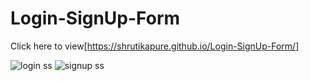 # Login-SignUp-Form
Click here to view[https://shrutikapure.github.io/Login-SignUp-Form/]

![login ss](https://user-images.githubusercontent.com/90132201/187879392-4b91c051-39a8-4d9f-a09c-eff227b17ddc.jpg)
![signup ss](https://user-images.githubusercontent.com/90132201/187879408-f6e6e1f0-66a0-460c-b3e4-a5e33aa4207c.jpg)
